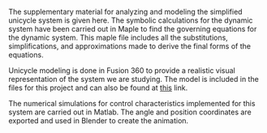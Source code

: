 The supplementary material for analyzing and modeling the simplified unicycle system is given here. The symbolic calculations for the dynamic system have been carried out in Maple to find the governing equations for the dynamic system. This maple file includes all the substitutions, simplifications, and approximations made to derive the final forms of the equations.

Unicycle modeling is done in Fusion 360 to provide a realistic visual representation of the system we are studying. The model is included in the files for this project and can also be found at [this](https://a360.co/3Ow2lPZ) link.

The numerical simulations for control characteristics implemented for this system are carried out in Matlab. The angle and position coordinates are exported and used in Blender to create the animation.
